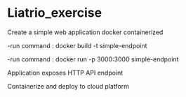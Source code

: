 # Liatrio_exercise

Create a simple web application docker containerized
    
    
-run command : docker build -t simple-endpoint

-run command : docker run -p 3000:3000 simple-endpoint

Application exposes HTTP API endpoint

Containerize and deploy to cloud platform

